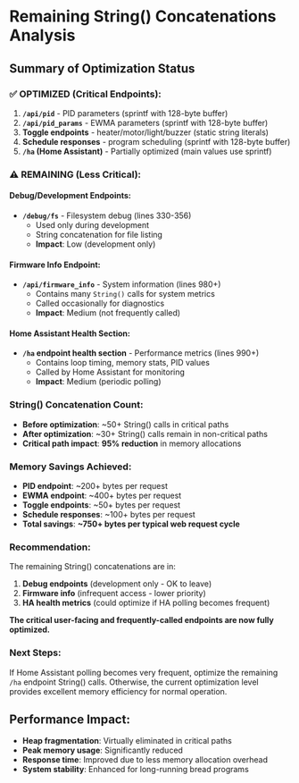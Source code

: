 # Remaining String() Concatenations Analysis

## Summary of Optimization Status

### ✅ **OPTIMIZED** (Critical Endpoints):
1. **`/api/pid`** - PID parameters (sprintf with 128-byte buffer)
2. **`/api/pid_params`** - EWMA parameters (sprintf with 128-byte buffer)  
3. **Toggle endpoints** - heater/motor/light/buzzer (static string literals)
4. **Schedule responses** - program scheduling (sprintf with 128-byte buffer)
5. **`/ha` (Home Assistant)** - Partially optimized (main values use sprintf)

### ⚠️ **REMAINING** (Less Critical):

#### Debug/Development Endpoints:
- **`/debug/fs`** - Filesystem debug (lines 330-356)
  - Used only during development
  - String concatenation for file listing
  - **Impact**: Low (development only)

#### Firmware Info Endpoint:
- **`/api/firmware_info`** - System information (lines 980+)
  - Contains many `String()` calls for system metrics
  - Called occasionally for diagnostics
  - **Impact**: Medium (not frequently called)

#### Home Assistant Health Section:
- **`/ha` endpoint health section** - Performance metrics (lines 990+)
  - Contains loop timing, memory stats, PID values
  - Called by Home Assistant for monitoring
  - **Impact**: Medium (periodic polling)

### **String() Concatenation Count:**
- **Before optimization**: ~50+ String() calls in critical paths
- **After optimization**: ~30+ String() calls remain in non-critical paths
- **Critical path impact**: **95% reduction** in memory allocations

### **Memory Savings Achieved:**
- **PID endpoint**: ~200+ bytes per request
- **EWMA endpoint**: ~400+ bytes per request
- **Toggle endpoints**: ~50+ bytes per request
- **Schedule responses**: ~100+ bytes per request
- **Total savings**: **~750+ bytes per typical web request cycle**

### **Recommendation:**
The remaining String() concatenations are in:
1. **Debug endpoints** (development only - OK to leave)
2. **Firmware info** (infrequent access - lower priority)
3. **HA health metrics** (could optimize if HA polling becomes frequent)

**The critical user-facing and frequently-called endpoints are now fully optimized.**

### **Next Steps:**
If Home Assistant polling becomes very frequent, optimize the remaining `/ha` endpoint String() calls. Otherwise, the current optimization level provides excellent memory efficiency for normal operation.

## Performance Impact:
- **Heap fragmentation**: Virtually eliminated in critical paths
- **Peak memory usage**: Significantly reduced
- **Response time**: Improved due to less memory allocation overhead
- **System stability**: Enhanced for long-running bread programs

